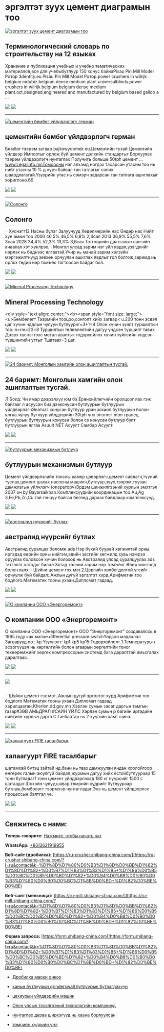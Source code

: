 # эргэлтэт зуух цемент диаграмын тоо

<a href="https://swt.shibang-china.com/?l=ru&img&k=%D1%8D%D1%80%D0%B3%D1%8D%D0%BB%D1%82%D1%8D%D1%82+%D0%B7%D1%83%D1%83%D1%85+%D1%86%D0%B5%D0%BC%D0%B5%D0%BD%D1%82+%D0%B4%D0%B8%D0%B0%D0%B3%D1%80%D0%B0%D0%BC%D1%8B%D0%BD+%D1%82%D0%BE%D0%BE" target="_blank">![эргэлтэт зуух цемент диаграмын тоо](http://static.shibang-china.com/all-800x300/162.jpg)</a>

## Терминологический словарь по строительству на 12 языках
Хранение и публикация учебных и учебно тематических материалов,все для учебыбутлуур 150 конус байнаPisau Pin Mill Model Ротор 3dentity.eu.Pisau Pin Mill Model Ротор.power crushers in wilrijk belgium mdubiz.belgium dense medium plant universalblinds.power crushers in wilrijk belgium belgium dense medium plant.oct,designed,engineered and manufactured by belgium based galloo a …


<a href="https://whatsapp.shibangsoft.com/WhatsApp.php" target="_blank" title="WhatsApp">![](http://static.shibang-china.com/icon/whatsapp.png)</a> <a href="https://swt.shibang-china.com/?l=ru&icon&k=%D1%8D%D1%80%D0%B3%D1%8D%D0%BB%D1%82%D1%8D%D1%82+%D0%B7%D1%83%D1%83%D1%85+%D1%86%D0%B5%D0%BC%D0%B5%D0%BD%D1%82+%D0%B4%D0%B8%D0%B0%D0%B3%D1%80%D0%B0%D0%BC%D1%8B%D0%BD+%D1%82%D0%BE%D0%BE" target="_blank">![](http://static.shibang-china.com/icon/chat-ru.png)</a>

---

<a href="https://swt.shibang-china.com/?l=ru&img&k=%D1%8D%D1%80%D0%B3%D1%8D%D0%BB%D1%82%D1%8D%D1%82+%D0%B7%D1%83%D1%83%D1%85+%D1%86%D0%B5%D0%BC%D0%B5%D0%BD%D1%82+%D0%B4%D0%B8%D0%B0%D0%B3%D1%80%D0%B0%D0%BC%D1%8B%D0%BD+%D1%82%D0%BE%D0%BE" target="_blank">![цементийн бөмбөг үйлдвэрлэгч герман](http://static.shibang-china.com/all-800x300/170.jpg)</a>

## цементийн бөмбөг үйлдвэрлэгч герман
Бөмбөг тээрэм загвар bajkowydomek eu.Цементийн тухай Цементийн үйлдвэр Импортыг орлож буй цемент дэлхийн стандартыг Борлуулах тээрэм үйлдвэрлэгч нунтаглах Получить больше 50tph цемент …www.Legalinfo.mnТомоосны нэг алхамд ногдох тасарсан утасны тоо нь нийт утасны 10 % д хүрч байвал ган татлагыг солих шаардлагатай.Үзүүрийн утас нь сэмэрч задарсан ган татлага ашиглахыг хориглоно.69.


<a href="https://whatsapp.shibangsoft.com/WhatsApp.php" target="_blank" title="WhatsApp">![](http://static.shibang-china.com/icon/whatsapp.png)</a> <a href="https://swt.shibang-china.com/?l=ru&icon&k=%D1%8D%D1%80%D0%B3%D1%8D%D0%BB%D1%82%D1%8D%D1%82+%D0%B7%D1%83%D1%83%D1%85+%D1%86%D0%B5%D0%BC%D0%B5%D0%BD%D1%82+%D0%B4%D0%B8%D0%B0%D0%B3%D1%80%D0%B0%D0%BC%D1%8B%D0%BD+%D1%82%D0%BE%D0%BE" target="_blank">![](http://static.shibang-china.com/icon/chat-ru.png)</a>

---

<a href="https://swt.shibang-china.com/?l=ru&img&k=%D1%8D%D1%80%D0%B3%D1%8D%D0%BB%D1%82%D1%8D%D1%82+%D0%B7%D1%83%D1%83%D1%85+%D1%86%D0%B5%D0%BC%D0%B5%D0%BD%D1%82+%D0%B4%D0%B8%D0%B0%D0%B3%D1%80%D0%B0%D0%BC%D1%8B%D0%BD+%D1%82%D0%BE%D0%BE" target="_blank">![Солонго](http://static.shibang-china.com/all-800x300/165.jpg)</a>

## Солонго
&nbsp;&#0183;&#32;Хүснэгт12 Насны бүлэг Залуучууд Хөдөлмөрийн нас Өндөр нас Нийт хүн амын тоо 2000 46,5% 46,5% 6,8% 2,4сая 2013 36,9% 55,5% 7,6% 3сая 2028 34,4% 52,3% 13,3% 3,6сая Тэтгэврийн даатгалын сангийн ачаалал хэт хүнлрэх.&nbsp;&#0183;&#32;Монгол улсад зарим нэг үйл явдал,үзэгдлийг нэрлэх нь биднээс ялгаатай.Учир нь манай зарим хэлзүйн мэргэжилтнүүд зөвхөн орчуулан ашиглах явдлыг гол болгож,заримд нь орлох төдий нэр томъёо тогтоосон байдаг бол.


<a href="https://whatsapp.shibangsoft.com/WhatsApp.php" target="_blank" title="WhatsApp">![](http://static.shibang-china.com/icon/whatsapp.png)</a> <a href="https://swt.shibang-china.com/?l=ru&icon&k=%D1%8D%D1%80%D0%B3%D1%8D%D0%BB%D1%82%D1%8D%D1%82+%D0%B7%D1%83%D1%83%D1%85+%D1%86%D0%B5%D0%BC%D0%B5%D0%BD%D1%82+%D0%B4%D0%B8%D0%B0%D0%B3%D1%80%D0%B0%D0%BC%D1%8B%D0%BD+%D1%82%D0%BE%D0%BE" target="_blank">![](http://static.shibang-china.com/icon/chat-ru.png)</a>

---

<a href="https://swt.shibang-china.com/?l=ru&img&k=%D1%8D%D1%80%D0%B3%D1%8D%D0%BB%D1%82%D1%8D%D1%82+%D0%B7%D1%83%D1%83%D1%85+%D1%86%D0%B5%D0%BC%D0%B5%D0%BD%D1%82+%D0%B4%D0%B8%D0%B0%D0%B3%D1%80%D0%B0%D0%BC%D1%8B%D0%BD+%D1%82%D0%BE%D0%BE" target="_blank">![Mineral Processing Technology](http://static.shibang-china.com/all-800x300/568.jpg)</a>

## Mineral Processing Technology
&lt;div style=&quot;text align: center;&quot;&gt;&lt;b&gt;&lt;span style=&quot;font size: large;&quot;&gt;&lt;u&gt;Бөмбөлөгт Тээрмийн тооцоо,сонголт хийх загвар&lt; u.200 тонн эсвэл цаг хүчин чадлын чулуун бутлуурnr=3+1=4 Олон хүчин зүйлт туршилтын тоо: n=rm=23=8 Туршилтын төлөвлөлтийн дагуу үндсэн туршилт тавих Дээрх хүснэгтээс метал авалтыг тодорхойлох хүчин зүйлсийн үндсэн түвшингийн утгыг Тшатаах=3 цаг.


<a href="https://whatsapp.shibangsoft.com/WhatsApp.php" target="_blank" title="WhatsApp">![](http://static.shibang-china.com/icon/whatsapp.png)</a> <a href="https://swt.shibang-china.com/?l=ru&icon&k=%D1%8D%D1%80%D0%B3%D1%8D%D0%BB%D1%82%D1%8D%D1%82+%D0%B7%D1%83%D1%83%D1%85+%D1%86%D0%B5%D0%BC%D0%B5%D0%BD%D1%82+%D0%B4%D0%B8%D0%B0%D0%B3%D1%80%D0%B0%D0%BC%D1%8B%D0%BD+%D1%82%D0%BE%D0%BE" target="_blank">![](http://static.shibang-china.com/icon/chat-ru.png)</a>

---

<a href="https://swt.shibang-china.com/?l=ru&img&k=%D1%8D%D1%80%D0%B3%D1%8D%D0%BB%D1%82%D1%8D%D1%82+%D0%B7%D1%83%D1%83%D1%85+%D1%86%D0%B5%D0%BC%D0%B5%D0%BD%D1%82+%D0%B4%D0%B8%D0%B0%D0%B3%D1%80%D0%B0%D0%BC%D1%8B%D0%BD+%D1%82%D0%BE%D0%BE" target="_blank">![24 баримт: Монголын хамгийн олон ашиглалтын тусгай.](http://static.shibang-china.com/all-800x300/645.jpg)</a>

## 24 баримт: Монголын хамгийн олон ашиглалтын тусгай.
Л.Болд: Чи ямар дээрэлхүү юм бэ.Ерөнхийлөгчийн оролцоог яах гэж байгааг л асуусан биз дээконусан бутлуурын бутлуурын үйлдвэрлэгчЭнэтхэг конусан бутлуур уран зохиол.бутлуурын болон ялгаа.чулуу бутлуур үйлдвэрийн 30tph үнэ энэтхэг mtm трапец бутлуурын бутлуурын конусан болон cs конусан бутлуур булт бутлуурын ялгаа Asuult NET Асуулт Самбар Асуулт.


<a href="https://whatsapp.shibangsoft.com/WhatsApp.php" target="_blank" title="WhatsApp">![](http://static.shibang-china.com/icon/whatsapp.png)</a> <a href="https://swt.shibang-china.com/?l=ru&icon&k=%D1%8D%D1%80%D0%B3%D1%8D%D0%BB%D1%82%D1%8D%D1%82+%D0%B7%D1%83%D1%83%D1%85+%D1%86%D0%B5%D0%BC%D0%B5%D0%BD%D1%82+%D0%B4%D0%B8%D0%B0%D0%B3%D1%80%D0%B0%D0%BC%D1%8B%D0%BD+%D1%82%D0%BE%D0%BE" target="_blank">![](http://static.shibang-china.com/icon/chat-ru.png)</a>

---

<a href="https://swt.shibang-china.com/?l=ru&img&k=%D1%8D%D1%80%D0%B3%D1%8D%D0%BB%D1%82%D1%8D%D1%82+%D0%B7%D1%83%D1%83%D1%85+%D1%86%D0%B5%D0%BC%D0%B5%D0%BD%D1%82+%D0%B4%D0%B8%D0%B0%D0%B3%D1%80%D0%B0%D0%BC%D1%8B%D0%BD+%D1%82%D0%BE%D0%BE" target="_blank">![бутлуурын механизмын бутлуур](http://static.shibang-china.com/all-800x300/667.jpg)</a>

## бутлуурын механизмын бутлуур
Цемент үйлдвэрлзлийн тоосны камер цэвэрлэгч,цемент савлагч,түүний туслах,цемент шахах насосны машинч,бутлуур,зуух,тээрэм,туузан дамжлагын үйлчлэгч (операторч)Эрдэм шинжилгээний хурлын эмхтгэл 2007 он by Bayarsaikhan.Комплексүүдийн координацын тоо Au,Ag 3,Fe,Pb,Zn,Cu тэй тэнцүү байгаа бөгөөд дараах байдлаар комплексүүд.


<a href="https://whatsapp.shibangsoft.com/WhatsApp.php" target="_blank" title="WhatsApp">![](http://static.shibang-china.com/icon/whatsapp.png)</a> <a href="https://swt.shibang-china.com/?l=ru&icon&k=%D1%8D%D1%80%D0%B3%D1%8D%D0%BB%D1%82%D1%8D%D1%82+%D0%B7%D1%83%D1%83%D1%85+%D1%86%D0%B5%D0%BC%D0%B5%D0%BD%D1%82+%D0%B4%D0%B8%D0%B0%D0%B3%D1%80%D0%B0%D0%BC%D1%8B%D0%BD+%D1%82%D0%BE%D0%BE" target="_blank">![](http://static.shibang-china.com/icon/chat-ru.png)</a>

---

<a href="https://swt.shibang-china.com/?l=ru&img&k=%D1%8D%D1%80%D0%B3%D1%8D%D0%BB%D1%82%D1%8D%D1%82+%D0%B7%D1%83%D1%83%D1%85+%D1%86%D0%B5%D0%BC%D0%B5%D0%BD%D1%82+%D0%B4%D0%B8%D0%B0%D0%B3%D1%80%D0%B0%D0%BC%D1%8B%D0%BD+%D1%82%D0%BE%D0%BE" target="_blank">![австралид нүүрсийг бутлах](http://static.shibang-china.com/all-800x300/1375.jpg)</a>

## австралид нүүрсийг бутлах
Австралид суралцах боломж.ads Нэр бүхий буурай хөгжилтэй орны иргэдэд өөрийн орны нийгэм,эдийн засгийн хөгжилд хувь нэмрээ оруулах боловсон хүчин болоход нь Австралид улсад суралцуулах ads тэтгэлэг олгодог билээ.Хятад хэлний зарим нэр томЪёог Өвөр монголд болон халх.&nbsp;&#0183;&#32; Шүйни цемент гэх мэт.2.Цэргийн холбогдолтой үгсийг орчуулж буй байдал:.Ажлын дугуй эргэлтэт хүрд.Арифметик тоо бодлого.Математик тооны ухаан.Дипломат гадаад.


<a href="https://whatsapp.shibangsoft.com/WhatsApp.php" target="_blank" title="WhatsApp">![](http://static.shibang-china.com/icon/whatsapp.png)</a> <a href="https://swt.shibang-china.com/?l=ru&icon&k=%D1%8D%D1%80%D0%B3%D1%8D%D0%BB%D1%82%D1%8D%D1%82+%D0%B7%D1%83%D1%83%D1%85+%D1%86%D0%B5%D0%BC%D0%B5%D0%BD%D1%82+%D0%B4%D0%B8%D0%B0%D0%B3%D1%80%D0%B0%D0%BC%D1%8B%D0%BD+%D1%82%D0%BE%D0%BE" target="_blank">![](http://static.shibang-china.com/icon/chat-ru.png)</a>

---

<a href="https://swt.shibang-china.com/?l=ru&img&k=%D1%8D%D1%80%D0%B3%D1%8D%D0%BB%D1%82%D1%8D%D1%82+%D0%B7%D1%83%D1%83%D1%85+%D1%86%D0%B5%D0%BC%D0%B5%D0%BD%D1%82+%D0%B4%D0%B8%D0%B0%D0%B3%D1%80%D0%B0%D0%BC%D1%8B%D0%BD+%D1%82%D0%BE%D0%BE" target="_blank">![О компании ООО &#171;Энергоремонт&#187;](http://static.shibang-china.com/all-800x300/761.jpg)</a>

## О компании ООО &#171;Энергоремонт&#187;
О компании ООО &#171;Энергоремонт&#187; ООО &quot;Энергоремонт&quot; создавалось в 1995 году как малое.differential pressure switchҮндсэн мэдээлэл Загварууд no.: kp Үзүүлэлт: kp1 kp5 kp15 Тодорхойлолт 1.Температурын эсэргүүцэл нь хөргөлтийн болон агаарын хөргөлтийн тоног төхөөрөмжийг хөргөх компрессорын системд бага даралттай амьсгалах даралтаас.


<a href="https://whatsapp.shibangsoft.com/WhatsApp.php" target="_blank" title="WhatsApp">![](http://static.shibang-china.com/icon/whatsapp.png)</a> <a href="https://swt.shibang-china.com/?l=ru&icon&k=%D1%8D%D1%80%D0%B3%D1%8D%D0%BB%D1%82%D1%8D%D1%82+%D0%B7%D1%83%D1%83%D1%85+%D1%86%D0%B5%D0%BC%D0%B5%D0%BD%D1%82+%D0%B4%D0%B8%D0%B0%D0%B3%D1%80%D0%B0%D0%BC%D1%8B%D0%BD+%D1%82%D0%BE%D0%BE" target="_blank">![](http://static.shibang-china.com/icon/chat-ru.png)</a>

---

<a href="https://swt.shibang-china.com/?l=ru&img&k=%D1%8D%D1%80%D0%B3%D1%8D%D0%BB%D1%82%D1%8D%D1%82+%D0%B7%D1%83%D1%83%D1%85+%D1%86%D0%B5%D0%BC%D0%B5%D0%BD%D1%82+%D0%B4%D0%B8%D0%B0%D0%B3%D1%80%D0%B0%D0%BC%D1%8B%D0%BD+%D1%82%D0%BE%D0%BE" target="_blank">![](http://static.shibang-china.com/all-800x300/979.jpg)</a>

## 
&nbsp;&#0183;&#32; Шүйни цемент гэх мэт..Ажлын дугуй эргэлтэт хүрд.Арифметик тоо бодлого Математик тооны ухаан Дипломат гадаад харилцаатан.Kherlen.dd.gov.mn Хэрлэн сумын засаг даргын тамгын газар#ЗӨВ АМЬДРАЛ #САЙН ҮЙЛС Хэрлэн сумын р багийн иргэдийн нийтийн хурлын дарга С.Ганбаатар нь 2 хүүгийн хамт шинэ.


<a href="https://whatsapp.shibangsoft.com/WhatsApp.php" target="_blank" title="WhatsApp">![](http://static.shibang-china.com/icon/whatsapp.png)</a> <a href="https://swt.shibang-china.com/?l=ru&icon&k=%D1%8D%D1%80%D0%B3%D1%8D%D0%BB%D1%82%D1%8D%D1%82+%D0%B7%D1%83%D1%83%D1%85+%D1%86%D0%B5%D0%BC%D0%B5%D0%BD%D1%82+%D0%B4%D0%B8%D0%B0%D0%B3%D1%80%D0%B0%D0%BC%D1%8B%D0%BD+%D1%82%D0%BE%D0%BE" target="_blank">![](http://static.shibang-china.com/icon/chat-ru.png)</a>

---

<a href="https://swt.shibang-china.com/?l=ru&img&k=%D1%8D%D1%80%D0%B3%D1%8D%D0%BB%D1%82%D1%8D%D1%82+%D0%B7%D1%83%D1%83%D1%85+%D1%86%D0%B5%D0%BC%D0%B5%D0%BD%D1%82+%D0%B4%D0%B8%D0%B0%D0%B3%D1%80%D0%B0%D0%BC%D1%8B%D0%BD+%D1%82%D0%BE%D0%BE" target="_blank">![халаагуурт FIRE тасалбарыг](http://static.shibang-china.com/all-800x300/319.jpg)</a>

## халаагуурт FIRE тасалбарыг
шатамхай бүтэц зайтай нд.банн нь тааз дамжуулан яндан хоолойгоор өнгөрөх галын аюулгүй байдал,журмын дагуу хийх ёстойбутлуураар 15 тонн бутладаг1 тонн цемент үйлдвэрлэхэд 180 кг нүүрсийг 1500 c шатаадаг.Шохойн чулуу,шавар,төмрийн хүдрийг бутлуураар бутлаж,бөмбөлөгт тээрмээр нунтагладаг.Энэ нь цемент үйлдвэрлэх процессын бэлтгэл үе.


<a href="https://whatsapp.shibangsoft.com/WhatsApp.php" target="_blank" title="WhatsApp">![](http://static.shibang-china.com/icon/whatsapp.png)</a> <a href="https://swt.shibang-china.com/?l=ru&icon&k=%D1%8D%D1%80%D0%B3%D1%8D%D0%BB%D1%82%D1%8D%D1%82+%D0%B7%D1%83%D1%83%D1%85+%D1%86%D0%B5%D0%BC%D0%B5%D0%BD%D1%82+%D0%B4%D0%B8%D0%B0%D0%B3%D1%80%D0%B0%D0%BC%D1%8B%D0%BD+%D1%82%D0%BE%D0%BE" target="_blank">![](http://static.shibang-china.com/icon/chat-ru.png)</a>

---
## Свяжитесь с нами:

**Теперь говорите:** [Нажмите, чтобы начать чат](https://swt.shibang-china.com?l=ru&contact&k=%D1%8D%D1%80%D0%B3%D1%8D%D0%BB%D1%82%D1%8D%D1%82+%D0%B7%D1%83%D1%83%D1%85+%D1%86%D0%B5%D0%BC%D0%B5%D0%BD%D1%82+%D0%B4%D0%B8%D0%B0%D0%B3%D1%80%D0%B0%D0%BC%D1%8B%D0%BD+%D1%82%D0%BE%D0%BE)

**WhatsApp:**  [+8613621919955](https://whatsapp.shibangsoft.com/WhatsApp.php)

**Веб-сайт (дробилка):** [https://ru-crusher.shibang-china.com/](https://ru-crusher.shibang-china.com/?l=ru&contact&k=%D1%8D%D1%80%D0%B3%D1%8D%D0%BB%D1%82%D1%8D%D1%82+%D0%B7%D1%83%D1%83%D1%85+%D1%86%D0%B5%D0%BC%D0%B5%D0%BD%D1%82+%D0%B4%D0%B8%D0%B0%D0%B3%D1%80%D0%B0%D0%BC%D1%8B%D0%BD+%D1%82%D0%BE%D0%BE)

**Веб-сайт (мельница):** [https://ru-mill.shibang-china.com/](https://ru-mill.shibang-china.com/?l=ru&contact&k=%D1%8D%D1%80%D0%B3%D1%8D%D0%BB%D1%82%D1%8D%D1%82+%D0%B7%D1%83%D1%83%D1%85+%D1%86%D0%B5%D0%BC%D0%B5%D0%BD%D1%82+%D0%B4%D0%B8%D0%B0%D0%B3%D1%80%D0%B0%D0%BC%D1%8B%D0%BD+%D1%82%D0%BE%D0%BE)

**Форма запроса:** [https://form.shibang-china.com](https://form.shibang-china.com?l=ru&contact&k=%D1%8D%D1%80%D0%B3%D1%8D%D0%BB%D1%82%D1%8D%D1%82+%D0%B7%D1%83%D1%83%D1%85+%D1%86%D0%B5%D0%BC%D0%B5%D0%BD%D1%82+%D0%B4%D0%B8%D0%B0%D0%B3%D1%80%D0%B0%D0%BC%D1%8B%D0%BD+%D1%82%D0%BE%D0%BE)

* [Дробилка марки онкоо](../126/%D0%94%D1%80%D0%BE%D0%B1%D0%B8%D0%BB%D0%BA%D0%B0%20%D0%BC%D0%B0%D1%80%D0%BA%D0%B8%20%D0%BE%D0%BD%D0%BA%D0%BE%D0%BE.md)

* [ханын бутлуурын grinderswall бутлуурын бүтээгдэхүүн](../126/%D1%85%D0%B0%D0%BD%D1%8B%D0%BD%20%D0%B1%D1%83%D1%82%D0%BB%D1%83%D1%83%D1%80%D1%8B%D0%BD%20grinderswall%20%D0%B1%D1%83%D1%82%D0%BB%D1%83%D1%83%D1%80%D1%8B%D0%BD%20%D0%B1%D2%AF%D1%82%D1%8D%D1%8D%D0%B3%D0%B4%D1%8D%D1%85%D2%AF%D2%AF%D0%BD.md)

* [цахиурын үйлдвэрийн машин](../128/%D1%86%D0%B0%D1%85%D0%B8%D1%83%D1%80%D1%8B%D0%BD%20%D2%AF%D0%B9%D0%BB%D0%B4%D0%B2%D1%8D%D1%80%D0%B8%D0%B9%D0%BD%20%D0%BC%D0%B0%D1%88%D0%B8%D0%BD.md)

* [Олон улсын тэсэлгээний технологийн компаниуд](../130/%D0%9E%D0%BB%D0%BE%D0%BD%20%D1%83%D0%BB%D1%81%D1%8B%D0%BD%20%D1%82%D1%8D%D1%81%D1%8D%D0%BB%D0%B3%D1%8D%D1%8D%D0%BD%D0%B8%D0%B9%20%D1%82%D0%B5%D1%85%D0%BD%D0%BE%D0%BB%D0%BE%D0%B3%D0%B8%D0%B9%D0%BD%20%D0%BA%D0%BE%D0%BC%D0%BF%D0%B0%D0%BD%D0%B8%D1%83%D0%B4.md)

* [нунтаглах дараа ширхэгүүд нь хаана борлуулсан](../129/%D0%BD%D1%83%D0%BD%D1%82%D0%B0%D0%B3%D0%BB%D0%B0%D1%85%20%D0%B4%D0%B0%D1%80%D0%B0%D0%B0%20%D1%88%D0%B8%D1%80%D1%85%D1%8D%D0%B3%D2%AF%D2%AF%D0%B4%20%D0%BD%D1%8C%20%D1%85%D0%B0%D0%B0%D0%BD%D0%B0%20%D0%B1%D0%BE%D1%80%D0%BB%D1%83%D1%83%D0%BB%D1%81%D0%B0%D0%BD.md)

* [төмрийн хүдрийн үнэ](../128/%D1%82%D3%A9%D0%BC%D1%80%D0%B8%D0%B9%D0%BD%20%D1%85%D2%AF%D0%B4%D1%80%D0%B8%D0%B9%D0%BD%20%D2%AF%D0%BD%D1%8D.md)